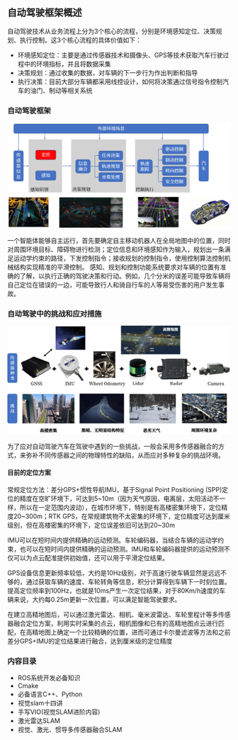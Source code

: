 
## 自动驾驶框架概述
自动驾驶技术从业务流程上分为3个核心的流程，分别是环境感知定位、决策规划、执行控制。这3个核心流程的具体价值如下：

- 环境感知定位：主要是通过传感器技术和摄像头、GPS等技术获取汽车行驶过程中的环境指标，并且将数据采集
- 决策规划：通过收集的数据，对车辆的下一步行为作出判断和指导
- 执行决策：目前大部分车辆都采用线控设计，如何将决策通过信号指令控制汽车的油门、制动等相关系统

### 自动驾驶框架
![系统框图](image.png)

一个智能体能够自主运行，首先要确定自主移动机器人在全局地图中的位置，同时对周围环境目标、障碍物进行检测；定位信息和环境感知作为输入，规划出一条满足运动学约束的路径，下发控制指令；接收规划的控制指令，使用控制算法控制机械结构实现精准的平滑控制。
感知、规划和控制功能系统要求对车辆的位置有准确的了解，以执行正确的驾驶决策和行动。例如，几个分米的误差可能导致车辆将自己定位在错误的一边，可能导致行人和骑自行车的人等易受伤害的用户发生事故。


### 自动驾驶中的挑战和应对措施

![Alt text](image-1.png)

为了应对自动驾驶汽车在驾驶中遇到的一些挑战，一般会采用多传感器融合的方式，来弥补不同传感器之间的物理特性的缺陷，从而应对多种复杂的挑战环境。
#### 目前的定位方案
常规定位方法：差分GPS+惯性导航IMU，基于Signal Point Positioning (SPP)定位的精度在空旷环境下，可达到5~10m（因为天气原因，电离层，太阳活动不一样，所以在一定范围内波动），在城市环境下，特别是有高楼密集环境下，定位精度20~300m；RTK GPS，在常规建筑物不太密集的环境下，定位精度可达到厘米级别，但在高楼密集的环境下，定位误差依旧可达到20~30m

IMU可以在短时间内提供精确的运动预测。车轮编码器，当结合车辆的运动学约束，也可以在短时间内提供精确的运动预测。IMU和车轮编码器提供的运动预测不仅可以为点云配准提供初始值，还可以用于平滑定位结果。

GPS设备信息更新频率较低，大约是10Hz级别，对于高速行驶车辆显然是远远不够的，通过获取车辆的速度、车轮转角等信息，积分计算得到车辆下一时刻位置。提高定位频率到100Hz，也就是10ms产生一次定位结果，对于80Km/h速度的车辆来说，大约每0.25m更新一次位置，可以满足智能驾驶要求。

在建立高精地图后，可以通过激光雷达、相机、毫米波雷达、车轮里程计等多传感器融合定位方案，利用实时采集的点云，相机图像和已有的高精地图点云进行匹配，在高精地图上确定一个比较精确的位置，进而可通过卡尔曼滤波等方法和之前差分GPS+IMU的定位结果进行融合，达到厘米级的定位精度


### 内容目录

- ROS系统开发必备知识
- Cmake
- 必备语言C++、Python
- 视觉slam十四讲
- 手写VIO(视觉SLAM进阶内容)
- 激光雷达SLAM
- 视觉、激光、惯导多传感器融合SLAM